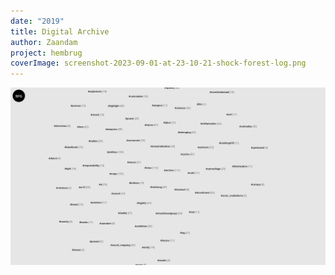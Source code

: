 ```yaml
---
date: "2019"
title: Digital Archive
author: Zaandam
project: hembrug
coverImage: screenshot-2023-09-01-at-23-10-21-shock-forest-log.png
---
```

![](screenshot-2023-09-01-at-23-10-21-shock-forest-log.png "Digital Archive")